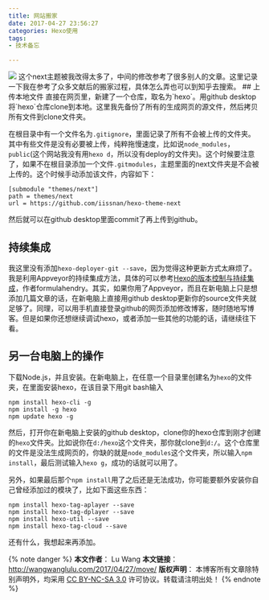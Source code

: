 ```yaml
---
title: 网站搬家
date: 2017-04-27 23:56:27
categories: Hexo使用
tags:
- 技术备忘

---
```

<img src="/images/b1.jpg" class="full-image" />
这个next主题被我改得太多了，中间的修改参考了很多别人的文章。这里记录一下我在参考了众多文献后的搬家过程，具体怎么弄也可以到知乎去搜索。
<!-- more -->
## 上传本地文件
直接在网页里，新建了一个仓库，取名为`hexo`。用github desktop将`hexo`仓库clone到本地。这里我先备份了所有的生成网页的源文件，然后拷贝所有文件到clone文件夹。

在根目录中有一个文件名为`.gitignore`，里面记录了所有不会被上传的文件夹。其中有些文件是没有必要被上传，纯粹拖慢速度，比如说`node_modules`，`public`(这个网站我没有用`hexo d`，所以没有deploy的文件夹)。这个时候要注意了，如果不在根目录添加一个文件`.gitmodules`，主题里面的next文件夹是不会被上传的。这个时候手动添加该文件，内容如下：

	[submodule "themes/next"]
	path = themes/next
	url = https://github.com/iissnan/hexo-theme-next

然后就可以在github desktop里面commit了再上传到github。

## 持续集成
我这里没有添加`hexo-deployer-git --save`，因为觉得这种更新方式太麻烦了。我是利用Appveyor的持续集成方法，具体的可以参考[Hexo的版本控制与持续集成](https://formulahendry.github.io/2016/12/04/hexo-ci/)，作者formulahendry。其实，如果你用了Appveyor，而且在新电脑上只是想添加几篇文章的话，在新电脑上直接用github desktop更新你的source文件夹就足够了。同理，可以用手机直接登录github的网页添加修改博客，随时随地写博客。但是如果你还想继续调试hexo，或者添加一些其他的功能的话，请继续往下看。

## 另一台电脑上的操作
下载Node.js，并且安装。在新电脑上，在任意一个目录里创建名为`hexo`的文件夹，在里面安装hexo，在该目录下用git bash输入

	npm install hexo-cli -g
	npm install -g hexo
	npm update hexo -g

然后，打开你在新电脑上安装的github desktop，clone你的hexo仓库到刚才创建的`hexo`文件夹。比如说你在`d:/hexo`这个文件夹，那你就clone到`d:/`。这个仓库里的文件是没法生成网页的，你缺的就是`node_modules`这个文件夹，所以输入`npm install`，最后测试输入`hexo g`，成功的话就可以用了。

另外，如果最后那个`npm install`用了之后还是无法成功，你可能要额外安装你自己曾经添加过的模块了，比如下面这些东西：

	npm install hexo-tag-aplayer --save
	npm install hexo-tag-dplayer --save
	npm install hexo-util --save
	npm install hexo-tag-cloud --save
还有什么，我想起来再添加。

{% note danger %} 
**本文作者**： Lu Wang
**本文链接**： http://wangwanglulu.com/2017/04/27/move/
**版权声明**： 本博客所有文章除特别声明外，均采用 [CC BY-NC-SA 3.0](https://creativecommons.org/licenses/by-nc-sa/3.0/cn/) 许可协议。转载请注明出处！
{% endnote %}
